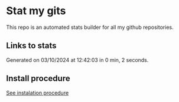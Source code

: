 # Stat my gits

This repo is an automated stats builder for all my github repositories.

## Links to stats


Generated on 03/10/2024 at 12:42:03 in 0 min, 2 seconds.

## Install procedure

[See instalation procedure](./src/install.md)
